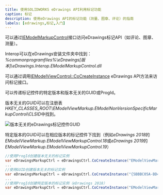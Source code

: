 ```yaml
---
title: 使用SOLIDWORKS eDrawings API利用标记功能
caption: 标记
description: 使用eDrawings API的标记功能（测量、图章、评论）的指南
labels: [edrawings,标记,入门]
---
```

可以通过[IEModelMarkupControl](https://help.solidworks.com/2016/english/api/emodelapi/eDrawings.Interop.EModelMarkupControl~eDrawings.Interop.EModelMarkupControl.IEModelMarkupControl.html)接口访问eDrawings标记API（如评论、图章、测量）。

Interop可以在eDrawings安装文件夹中找到：*%commonprogramfiles%\eDrawings[版本]\eDrawings.Interop.EModelMarkupControl.dll*

可以通过调用[IEModelViewControl::CoCreateInstance](https://help.solidworks.com/2018/english/api/emodelapi/eDrawings.Interop.EModelViewControl~eDrawings.Interop.EModelViewControl.IEModelViewControl~CoCreateInstance.html) eDrawings API方法来访问标记接口。

可以传递标记控件的特定版本和版本无关的GUID或ProgId。

版本无关的GUID可以在注册表*HKEY_CLASSES_ROOT\EModelViewMarkup.EModelNonVersionSpecificMarkupControl\CLSID*中找到。

![版本无关的eDrawings标记控件GUID](non-version-specific-markup-guid.png)

特定版本的GUID可以在相应版本的标记控件下找到（例如*eDrawings 2018*的*EModelViewMarkup.EModelViewMarkupControl.18*或*eDrawings 2019*的*EModelViewMarkup.EModelViewMarkupControl.19*）

~~~ cs
//使用ProgId创建版本无关的标记实例
var eDrawingsMarkupCtrl = eDrawingsCtrl.CoCreateInstance("EModelViewMarkup.EModelMarkupControl") as EModelMarkupControl;
...
//使用GUID创建版本无关的标记实例
var eDrawingsMarkupCtrl = eDrawingsCtrl.CoCreateInstance("{5BBBC05A-BD4D-4e3b-AD5B-51A79DFC522F}") as EModelMarkupControl;
...
//使用ProgId创建特定版本的标记实例（eDrawings 2018）
var eDrawingsMarkupCtrl = eDrawingsCtrl.CoCreateInstance("EModelViewMarkup.EModelMarkupControl.18") as EModelMarkupControl;
~~~